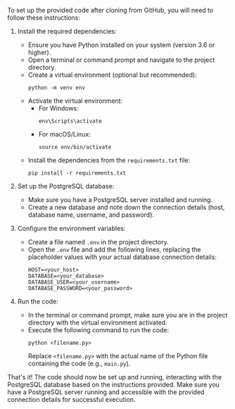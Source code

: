 To set up the provided code after cloning from GitHub, you will need to follow these instructions:

1. Install the required dependencies:
   - Ensure you have Python installed on your system (version 3.6 or higher).
   - Open a terminal or command prompt and navigate to the project directory.
   - Create a virtual environment (optional but recommended):
     ```shell
     python -m venv env
     ```
   - Activate the virtual environment:
     - For Windows:
       ```shell
       env\Scripts\activate
       ```
     - For macOS/Linux:
       ```shell
       source env/bin/activate
       ```
   - Install the dependencies from the `requirements.txt` file:
     ```shell
     pip install -r requirements.txt
     ```

2. Set up the PostgreSQL database:
   - Make sure you have a PostgreSQL server installed and running.
   - Create a new database and note down the connection details (host, database name, username, and password).

3. Configure the environment variables:
   - Create a file named `.env` in the project directory.
   - Open the `.env` file and add the following lines, replacing the placeholder values with your actual database connection details:
     ```
     HOST=<your_host>
     DATABASE=<your_database>
     DATABASE_USER=<your_username>
     DATABASE_PASSWORD=<your_password>
     ```

4. Run the code:
   - In the terminal or command prompt, make sure you are in the project directory with the virtual environment activated.
   - Execute the following command to run the code:
     ```shell
     python <filename.py>
     ```
     Replace `<filename.py>` with the actual name of the Python file containing the code (e.g., `main.py`).

That's it! The code should now be set up and running, interacting with the PostgreSQL database based on the instructions provided. Make sure you have a PostgreSQL server running and accessible with the provided connection details for successful execution.